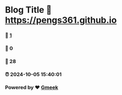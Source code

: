 # Blog Title :link: https://pengs361.github.io 
### :page_facing_up: [1](https://pengs361.github.io/tag.html) 
### :speech_balloon: 0 
### :hibiscus: 28 
### :alarm_clock: 2024-10-05 15:40:01 
### Powered by :heart: [Gmeek](https://github.com/Meekdai/Gmeek)

